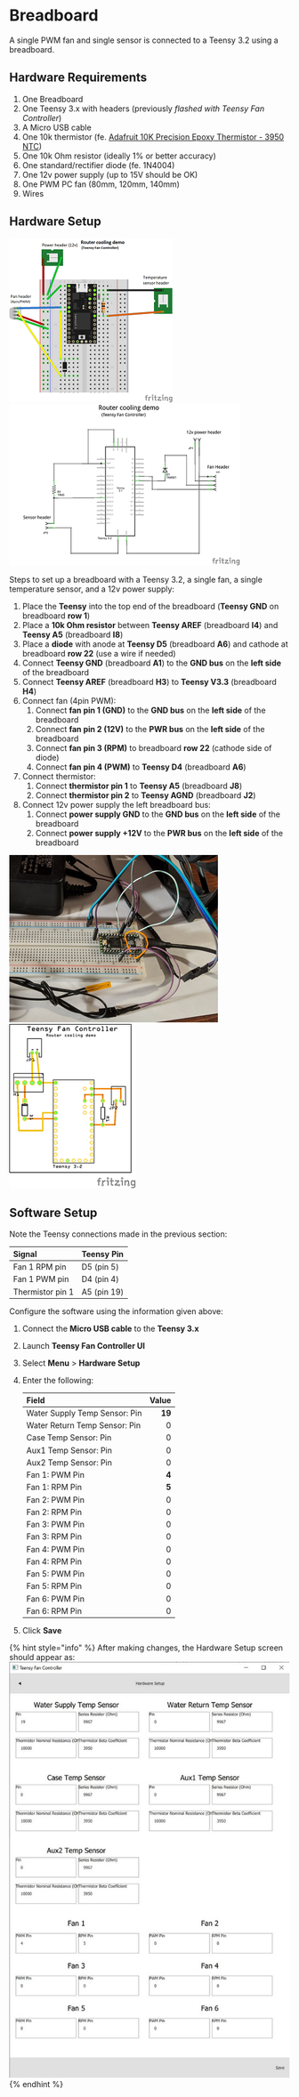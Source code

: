 # Breadboard

A single PWM fan and single sensor is connected to a Teensy 3.2 using a breadboard.

## Hardware Requirements

1. One Breadboard
2. One Teensy 3.x with headers \(previously _flashed with Teensy Fan Controller_\)
3. A Micro USB cable
4. One 10k thermistor \(fe. [Adafruit 10K Precision Epoxy Thermistor - 3950 NTC](https://www.adafruit.com/product/372)\)
5. One 10k Ohm resistor \(ideally 1% or better accuracy\)
6. One standard/rectifier diode \(fe. 1N4004\)
7. One 12v power supply \(up to 15V should be OK\)
8. One PWM PC fan \(80mm, 120mm, 140mm\)
9. Wires

## Hardware Setup

[![Breadboard wiring diagram](../images/rcd.thumb.breadboard.png)](../images/rcd.thumb.breadboard.png) [![Schematic](../images/rcd.thumb.schematic.png)](../images/rcd.thumb.schematic.png)

Steps to set up a breadboard with a Teensy 3.2, a single fan, a single temperature sensor, and a 12v power supply:

1. Place the **Teensy** into the top end of the breadboard \(**Teensy GND** on breadboard **row 1**\)
2. Place a **10k Ohm resistor** between **Teensy AREF** \(breadboard **I4**\) and **Teensy A5** \(breadboard **I8**\)
3. Place a **diode** with anode at **Teensy D5** \(breadboard **A6**\) and cathode at breadboard **row 22** \(use a wire if needed\)
4. Connect **Teensy GND** \(breadboard **A1**\) to the **GND bus** on the **left side** of the breadboard
5. Connect **Teensy AREF** \(breadboard **H3**\) to **Teensy V3.3** \(breadboard **H4**\)
6. Connect fan \(4pin PWM\):
   1. Connect **fan pin 1 \(GND\)** to the **GND bus** on the **left side** of the breadboard
   2. Connect **fan pin 2 \(12V\)** to the **PWR bus** on the **left side** of the breadboard
   3. Connect **fan pin 3 \(RPM\)** to breadboard **row 22** \(cathode side of diode\)
   4. Connect **fan pin 4 \(PWM\)** to **Teensy D4** \(breadboard **A6**\)
7. Connect thermistor:
   1. Connect **thermistor pin 1** to **Teensy A5** \(breadboard **J8**\)
   2. Connect **thermistor pin 2** to **Teensy AGND** \(breadboard **J2**\)
8. Connect 12v power supply the left breadboard bus:
   1. Connect **power supply GND** to the **GND bus** on the **left side** of the breadboard
   2. Connect **power supply +12V** to the **PWR bus** on the **left side** of the breadboard

[![Breadboard example](../images/rcd.thumb.photo.png)](../images/rcd.photo.png) [![Board example](../images/rcd.thumb.board.png)](../images/rcd.board.png)

## Software Setup

Note the Teensy connections made in the previous section:

| Signal | Teensy Pin |
| :--- | :--- |
| Fan 1 RPM pin | D5 \(pin 5\) |
| Fan 1 PWM pin | D4 \(pin 4\) |
| Thermistor pin 1 | A5 \(pin 19\) |

Configure the software using the information given above:

1. Connect the **Micro USB cable** to the **Teensy 3.x**
2. Launch **Teensy Fan Controller UI**
3. Select **Menu** &gt; **Hardware Setup**
4. Enter the following:

   | Field | Value |
   | :--- | ---: |
   | Water Supply Temp Sensor: Pin | **19** |
   | Water Return Temp Sensor: Pin | 0 |
   | Case Temp Sensor: Pin | 0 |
   | Aux1 Temp Sensor: Pin | 0 |
   | Aux2 Temp Sensor: Pin | 0 |
   | Fan 1: PWM Pin | **4** |
   | Fan 1: RPM Pin | **5** |
   | Fan 2: PWM Pin | 0 |
   | Fan 2: RPM Pin | 0 |
   | Fan 3: PWM Pin | 0 |
   | Fan 3: RPM Pin | 0 |
   | Fan 4: PWM Pin | 0 |
   | Fan 4: RPM Pin | 0 |
   | Fan 5: PWM Pin | 0 |
   | Fan 5: RPM Pin | 0 |
   | Fan 6: PWM Pin | 0 |
   | Fan 6: RPM Pin | 0 |

5. Click **Save**

{% hint style="info" %}
After making changes, the Hardware Setup screen should appear as: ![Breadboard - fan settings](../images/rcd.sw.fansettings.jpg)
{% endhint %}

